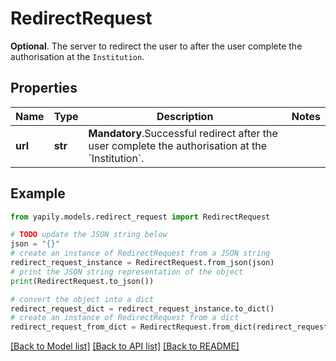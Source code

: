 # RedirectRequest

__Optional__. The server to redirect the user to after the user complete the authorisation at the `Institution`.

## Properties

Name | Type | Description | Notes
------------ | ------------- | ------------- | -------------
**url** | **str** | __Mandatory__.Successful redirect after the user complete the authorisation at the &#x60;Institution&#x60;. | 

## Example

```python
from yapily.models.redirect_request import RedirectRequest

# TODO update the JSON string below
json = "{}"
# create an instance of RedirectRequest from a JSON string
redirect_request_instance = RedirectRequest.from_json(json)
# print the JSON string representation of the object
print(RedirectRequest.to_json())

# convert the object into a dict
redirect_request_dict = redirect_request_instance.to_dict()
# create an instance of RedirectRequest from a dict
redirect_request_from_dict = RedirectRequest.from_dict(redirect_request_dict)
```
[[Back to Model list]](../README.md#documentation-for-models) [[Back to API list]](../README.md#documentation-for-api-endpoints) [[Back to README]](../README.md)


